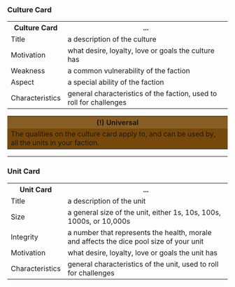 ### Culture Card

<table>
    <tr>
      <th>Culture Card</th>
      <th>...</th>
        </tr>
    <tr>
      <td>Title</td>
      <td>a description of the culture</td>
        </tr>
    <tr>
      <td>Motivation</td>
      <td>what desire, loyalty, love or goals the culture has</td>
        </tr>
    <tr>
      <td>Weakness</td>
      <td>a common vulnerability of the faction</td>
        </tr>
    <tr>
      <td>Aspect</td>
      <td>a special ability of the faction</td>
        </tr>
    <tr>
      <td>Characteristics</td>
      <td>general characteristics of the faction, used to roll for challenges</td>
        </tr>
</table>


<table>
    <tr>
    <th style="background-color: #875e24ff;";>(!) Universal</th>
    </tr>
    <tr>
    <td style="background-color:#764809ff;";>The qualities on the culture card apply to, and can be used by, all the units in your faction.</td>
    </tr>
    </table>

---

### Unit Card

<table>
    <tr>
      <th>Unit Card</th>
      <th>...</th>
        </tr>
    <tr>
      <td>Title</td>
      <td>a description of the unit</td>
        </tr>
    <td>Size</td>
      <td>a general size of the unit, either 1s, 10s, 100s, 1000s, or 10,000s</td>
        </tr>
    <td>Integrity</td>
      <td>a number that represents the health, morale and affects the dice pool size of your unit</td>
        <tr>
      <td>Motivation</td>
      <td>what desire, loyalty, love or goals the unit has</td>
        </tr>
    <tr>
      <td>Characteristics</td>
      <td>general characteristics of the unit, used to roll for challenges</td>
        </tr>
</table>